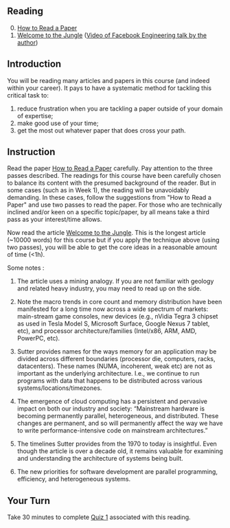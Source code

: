 ## Reading
0. [How to Read a Paper](https://web.stanford.edu/class/ee384m/Handouts/HowtoReadPaper.pdf)
1. [Welcome to the Jungle](https://herbsutter.com/welcome-to-the-jungle/) ([Video of Facebook Engineering talk by the author](https://www.facebook.com/Engineering/videos/herb-sutter-welcome-to-the-jungle/10151029515183109/))

## Introduction
   You will be reading many articles and papers in this course (and indeed within your career). It pays to 
   have a systematic method for tackling this critical task to:
   1. reduce frustration when you are tackling a paper outside of your domain of expertise;
   2. make good use of your time;
   3. get the most out whatever paper that does cross your path.

## Instruction
   Read the paper [How to Read a Paper](https://web.stanford.edu/class/ee384m/Handouts/HowtoReadPaper.pdf) carefully. Pay attention to the three passes described. 
   The readings for this course have been carefully chosen to balance its content with the presumed background of the reader. But in some cases (such as in Week 1), the reading will be unavoidably demanding. In these cases, follow the suggestions from "How to Read a Paper" and use two passes to read the paper. For those who are technically inclined and/or keen on a specific topic/paper, by all means take a third pass as your interest/time allows.

   Now read the article [Welcome to the Jungle](https://herbsutter.com/welcome-to-the-jungle/). This is the longest article (~10000 words) for this course but if you apply the technique above (using two passes), you will be able to get the core ideas in a reasonable amount of time (<1h).

   Some notes :
   1. The article uses a mining analogy. If you are not familiar with geology and related heavy industry, you may need to read up on the side.

   2. Note the macro trends in core count and memory distribution have been manifested for a long time now across a wide spectrum of markets: main-stream game consoles, new devices (e.g., nVidia Tegra 3 chipset as used in Tesla Model S, Microsoft Surface, Google Nexus 7 tablet, etc), and processor architecture/families (Intel/x86, ARM, AMD, PowerPC, etc).

   3. Sutter provides names for the ways memory for an application may be divided across different boundaries (processor die, computers, racks, datacenters). These names (NUMA, incoherent, weak etc) are not as important as the underlying architecture. I.e., we continue to run programs with data that happens to be distributed across various systems/locations/timezones.

   4. The emergence of cloud computing has a persistent and pervasive impact on both our industry and society: “Mainstream hardware is becoming permanently parallel, heterogeneous, and distributed. These changes are permanent, and so will permanently affect the way we have to write performance-intensive code on mainstream architectures.”

   5. The timelines Sutter provides from the 1970 to today is insightful. Even though the article is over a decade old, it remains valuable for examining and understanding the architecture of systems being built. 

   6. The new priorities for software development are parallel programming, efficiency, and heterogeneous systems.

## Your Turn

   Take 30 minutes to complete [Quiz 1](https://canvas.sfu.ca/courses/67084/quizzes/) associated with this reading. 
